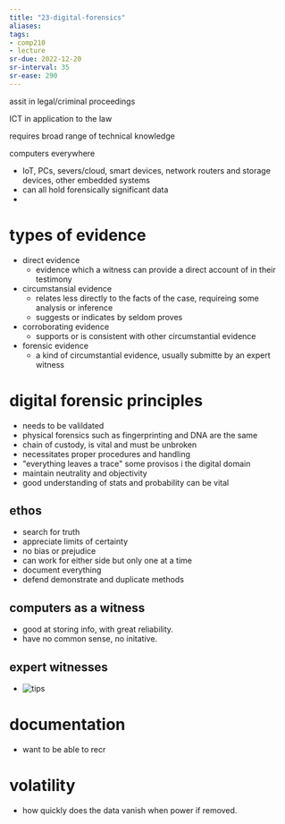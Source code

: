 ```yaml
---
title: "23-digital-forensics"
aliases: 
tags: 
- comp210
- lecture
sr-due: 2022-12-20
sr-interval: 35
sr-ease: 290
---
```


assit in legal/criminal proceedings

ICT in application to the law

requires broad range of technical knowledge

computers everywhere
- IoT, PCs, severs/cloud, smart devices, network routers and storage devices, other embedded systems
- can all hold forensically significant data
- 


# types of evidence
- direct evidence
	- evidence which a witness can provide a direct account of in their testimony
- circumstansial evidence
	- relates less directly to the facts of the case, requireing some analysis or inference
	- suggests or indicates by seldom proves
- corroborating evidence
	- supports or is consistent with other circumstantial evidence
- forensic evidence
	- a kind of circumstantial evidence, usually submitte by an expert witness

# digital forensic principles
- needs to be valildated
- physical forensics such as fingerprinting and DNA are the same
- chain of custody, is vital and must be unbroken
- necessitates proper procedures and handling
- "everything leaves a trace" some provisos i the digital domain
- maintain neutrality and objectivity
- good understanding of stats and probability can be vital

## ethos
- search for truth
- appreciate limits of certainty
- no bias or prejudice
- can work for either side but only one at a time
- document everything
- defend demonstrate and duplicate methods

## computers as a witness
- good at storing info, with great reliability.
- have no common sense, no initative.

## expert witnesses
- ![tips](https://i.imgur.com/6z7FpgU.png)

# documentation
- want to be able to recr

# volatility
- how quickly does the data vanish when power if removed.